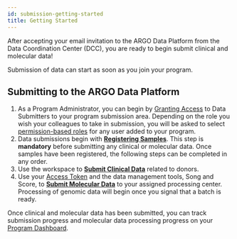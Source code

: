 ```yaml
---
id: submission-getting-started
title: Getting Started
---
```


After accepting your email invitation to the ARGO Data Platform from the Data Coordination Center (DCC), you are ready to begin submit clinical and molecular data!

Submission of data can start as soon as you join your program.

## Submitting to the ARGO Data Platform
1. As a Program Administrator, you can begin by [Granting Access](managing-program-access) to Data Submitters to your program submission area. Depending on the role you wish your colleagues to take in submission, you will be asked to select [permission-based roles](managing-program-access#user-roles-and-permissions) for any user added to your program.
1. Data submissions begin with **[Registering Samples](registering-samples)**.  This step is **mandatory** before submitting any clinical or molecular data. Once samples have been registered, the following steps can be completed in any order.
1. Use the workspace to **[Submit Clinical Data](submitting-clinical-data)** related to donors.  
1. Use your [Access Token](user-profile-and-token) and the data management tools, Song and Score, to **[Submit Molecular Data](submitting-molecular-data)** to your assigned processing center.  Processing of genomic data will begin once you signal that a batch is ready.

Once clinical and molecular data has been submitted, you can track submission progress and molecular data processing progress on your [Program Dashboard](/docs/submitted-data).
